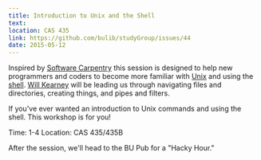 ```yaml
---
title: Introduction to Unix and the Shell 
text: 
location: CAS 435
link: https://github.com/bulib/studyGroup/issues/44
date: 2015-05-12
---
```


Inspired by [Software Carpentry](http://swcarpentry.github.io/shell-novice/) this session is designed to help new programmers and coders to become more familiar with [Unix](https://en.wikipedia.org/wiki/Unix) and using the [shell](https://en.wikipedia.org/wiki/Shell_%28computing%29). [Will Kearney](https://github.com/wkearn) will be leading us through navigating files and directories, creating things, and pipes and filters.

If you've ever wanted an introduction to Unix commands and using the shell. This workshop is for you! 

Time: 1-4 
Location: CAS 435/435B 

After the session, we'll head to the BU Pub for a "Hacky Hour." 